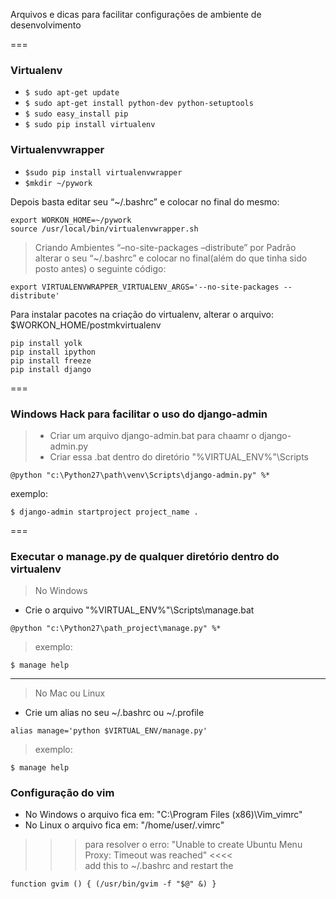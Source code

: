 Arquivos e dicas para facilitar configurações de ambiente de desenvolvimento

===
### Virtualenv
>
* ``` $ sudo apt-get update ```
* ``` $ sudo apt-get install python-dev python-setuptools ```
* ``` $ sudo easy_install pip ```
* ``` $ sudo pip install virtualenv ```
### Virtualenvwrapper
* ``` $sudo pip install virtualenvwrapper ```
* ``` $mkdir ~/pywork ```    
> 
Depois basta editar seu “~/.bashrc” e colocar no final do mesmo:     
```
export WORKON_HOME=~/pywork
source /usr/local/bin/virtualenvwrapper.sh     
```   
> Criando Ambientes “–no-site-packages –distribute” por Padrão   
alterar o seu “~/.bashrc” e colocar no final(além do que tinha sido posto antes) o seguinte código:  
>
```
export VIRTUALENVWRAPPER_VIRTUALENV_ARGS='--no-site-packages --distribute'
```

>
Para instalar pacotes na criação do virtualenv, alterar o arquivo: $WORKON_HOME/postmkvirtualenv
```
pip install yolk
pip install ipython
pip install freeze
pip install django
```

===

### Windows Hack para facilitar o uso do django-admin
> * Criar um arquivo django-admin.bat para chaamr o django-admin.py
> * Criar essa .bat dentro do diretório "%VIRTUAL_ENV%"\Scripts
```
@python "c:\Python27\path\venv\Scripts\django-admin.py" %* 
```   
exemplo:      
```
$ django-admin startproject project_name .
```

===

### Executar o manage.py de qualquer diretório dentro do virtualenv
> No Windows
* Crie o arquivo "%VIRTUAL_ENV%"\Scripts\manage.bat    
```
@python "c:\Python27\path_project\manage.py" %* 
```       
> exemplo:               
```
$ manage help
```      

---
> No Mac ou Linux
* Crie um alias no seu ~/.bashrc ou ~/.profile       
```
alias manage='python $VIRTUAL_ENV/manage.py'
```       
> exemplo:               
```
$ manage help
```


### Configuração do vim      
> 
* No Windows o arquivo fica em: "C:\Program Files (x86)\Vim\_vimrc" 
* No Linux o arquivo fica em: "/home/user/.vimrc"  
>>> para resolver o erro: "Unable to create Ubuntu Menu Proxy: Timeout was reached" <<<<      
add this to ~/.bashrc and restart the     
```     
function gvim () { (/usr/bin/gvim -f "$@" &) }
```     
